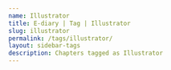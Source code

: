 ```yaml
---
name: Illustrator
title: E-diary | Tag | Illustrator
slug: illustrator
permalink: /tags/illustrator/
layout: sidebar-tags
description: Chapters tagged as Illustrator
---
```

